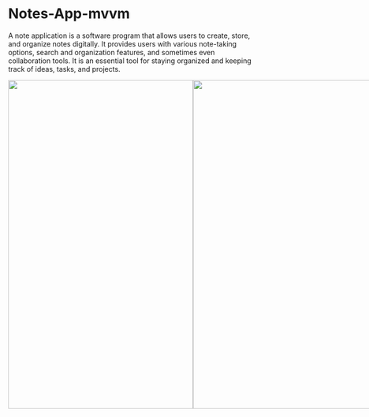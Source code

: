 # Notes-App-mvvm
A note application is a software program that allows users to create, store, and organize notes digitally. It provides users with various note-taking options, search and organization features, and sometimes even collaboration tools. It is an essential tool for staying organized and keeping track of ideas, tasks, and projects.



<div style="display: flex; flex-direction: row;">
 <img src="https://user-images.githubusercontent.com/67718185/230309059-f5d0173b-3302-4384-b0b4-c95b03b13cc7.jpg" width="375" height="667">
 <img src="https://user-images.githubusercontent.com/67718185/230758405-ea6072e7-c6b8-41eb-9239-a70cb981224e.png" width="375" height="667">
 <img src="https://user-images.githubusercontent.com/67718185/230309081-d7382b5f-d65d-4237-9739-bd230eed16f7.jpg" width="375" height="667">
 <img src="https://user-images.githubusercontent.com/67718185/230309118-ae6d11af-88fb-433c-a64e-7714b2fc21c3.jpg" width="375" height="667">
 <img src="https://user-images.githubusercontent.com/67718185/230309160-52676ae0-5327-4184-8178-4ae8c8f9350b.jpg" width="375" height="667">
</div>

